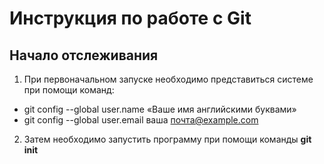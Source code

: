 # Инструкция по работе с Git

## Начало отслеживания

1. При первоначальном запуске необходимо представиться системе при помощи команд:

* git config --global user.name «Ваше имя английскими буквами»
* git config --global user.email ваша почта@example.com

2. Затем необходимо запустить программу при помощи команды **git init**